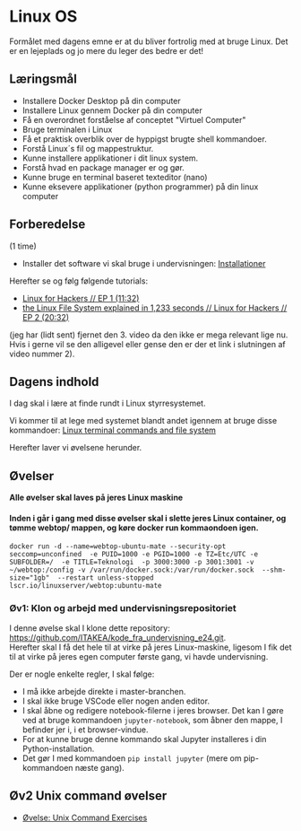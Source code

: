 # Linux OS
Formålet med dagens emne er at du bliver fortrolig med at bruge Linux. Det er en lejeplads og jo mere du leger des bedre er det!


## Læringsmål
* Installere Docker Desktop på din computer
* Installere Linux gennem Docker på din computer
* Få en overordnet forståelse af conceptet "Virtuel Computer"
* Bruge terminalen i Linux
* Få et praktisk overblik over de hyppigst brugte shell kommandoer.
* Forstå Linux´s fil og mappestruktur.
* Kunne installere applikationer i dit linux system.
* Forstå hvad en package manager er og gør.
* Kunne bruge en terminal baseret texteditor (nano)
* Kunne eksevere applikationer (python programmer) på din linux computer

## Forberedelse
(1 time)

* Installer det software vi skal bruge i undervisningen: [Installationer](https://techkea.github.io/f23/materialer/installationer_f24.html)

Herefter se og følg følgende tutorials:

* [Linux for Hackers // EP 1 (11:32)](https://www.youtube.com/watch?v=VbEx7B_PTOE&list=PLIhvC56v63IJIujb5cyE13oLuyORZpdkL)
* [the Linux File System explained in 1,233 seconds // Linux for Hackers // EP 2 (20:32)](https://www.youtube.com/watch?v=A3G-3hp88mo&list=PLIhvC56v63IJIujb5cyE13oLuyORZpdkL&index=2)

(jeg har (lidt sent) fjernet den 3. video da den ikke er mega relevant lige nu. Hvis i gerne vil se den alligevel eller gense den er der et link i slutningen af video nummer 2).
<!-- * [HELP!! (for when you suck at Linux) // Linux for Hackers // EP3 (13:13)](https://www.youtube.com/watch?v=Y17KTiJLcyQ&list=PLIhvC56v63IJIujb5cyE13oLuyORZpdkL&index=3) -->


## Dagens indhold
I dag skal i lære at finde rundt i Linux styrresystemet.

Vi kommer til at lege med systemet blandt andet igennem at bruge disse kommandoer: [Linux terminal commands and file system](https://techkea.github.io/f23/materialer/unix_commands.html)

Herefter laver vi øvelsene herunder.


## Øvelser
**Alle øvelser skal laves på jeres Linux maskine**    

#### Inden i går i gang med disse øvelser skal i slette jeres Linux container, og tømme webtop/ mappen, og køre docker run kommaondoen igen. 

``` docker run -d --name=webtop-ubuntu-mate --security-opt seccomp=unconfined  -e PUID=1000 -e PGID=1000 -e TZ=Etc/UTC -e SUBFOLDER=/  -e TITLE=Teknologi  -p 3000:3000 -p 3001:3001 -v ~/webtop:/config -v /var/run/docker.sock:/var/run/docker.sock  --shm-size="1gb"  --restart unless-stopped lscr.io/linuxserver/webtop:ubuntu-mate  ```


### Øv1: Klon og arbejd med undervisningsrepositoriet
I denne øvelse skal I klone dette repository: https://github.com/ITAKEA/kode_fra_undervisning_e24.git.    
Herefter skal I få det hele til at virke på jeres Linux-maskine, ligesom I fik det til at virke på jeres egen computer første gang, vi havde undervisning.

Der er nogle enkelte regler, I skal følge:

* I må ikke arbejde direkte i master-branchen.
* I skal ikke bruge VSCode eller nogen anden editor.
* I skal åbne og redigere notebook-filerne i jeres browser. Det kan I gøre ved at bruge kommandoen ```jupyter-notebook```, som åbner den mappe, I befinder jer i, i et browser-vindue.
* For at kunne bruge denne kommando skal Jupyter installeres i din Python-installation.
* Det gør I med kommandoen ```pip install jupyter``` (mere om pip-kommandoen næste gang).

## Øv2 Unix command øvelser
* [Øvelse: Unix Command Exercises](https://techkea.github.io/f23/materialer/unix_exercises/unix_commands_exercises.html)
